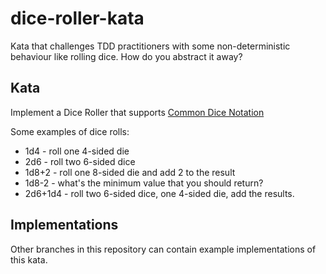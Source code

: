 # dice-roller-kata

Kata that challenges TDD practitioners with some non-deterministic behaviour like rolling dice. How do you abstract it away?

## Kata

Implement a Dice Roller that supports [Common Dice Notation](https://en.wikipedia.org/wiki/Dice_notation)

Some examples of dice rolls:
- 1d4 - roll one 4-sided die
- 2d6 - roll two 6-sided dice
- 1d8+2 - roll one 8-sided die and add 2 to the result
- 1d8-2 - what's the minimum value that you should return? 
- 2d6+1d4 - roll two 6-sided dice, one 4-sided die, add the results.

## Implementations 
Other branches in this repository can contain example implementations of this kata.
